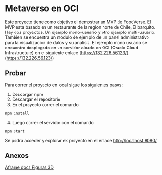 # Metaverso en OCI

Este proyecto tiene como objetivo el demostrar un MVP de FoodVerse. El MVP esta basado en un restaurante de la region norte de  Chile, El barquito.
Hay dos proyectos. Un ejemplo mono-usuario y otro ejemplo multi-usuario.
Tambien se encuentra un modulo de ejemplo de un panel administrativo para la visualizacion de datos y su analisis.
El ejemplo mono usuario se encuentra desplegado en un servidor aloado en OCI (Oracle Cloud Infrastructure) en el siguiente enlace 
[https://132.226.56.123/] (https://132.226.56.123/)


## Probar
Para correr el proyecto en local sigue los siguientes pasos:

1. Descargar npm
2. Descargar el repositorio
3. En el proyecto correr el comando 
```
npm install
```
4. Luego correr el servidor con el comando 
```
npm start
```
Se podra acceder y explorar ek proyecto en el enlace 
[http://localhost:8080/](http://localhost:8080/)

## Anexos

[Aframe docs ]( https://aframe.io/docs/0.8.0/introduction/)
[Figuras 3D ](https://sketchfab.com/3d-models)
